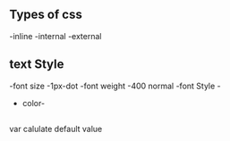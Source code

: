 ## Types of css
-inline
-internal
-external 

## text Style
-font size  -1px-dot
-font weight -400 normal
-font Style -
- color-

##
var calulate 
default value
